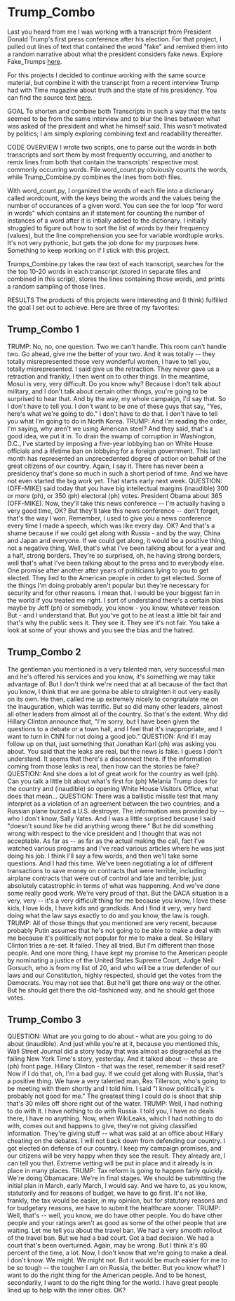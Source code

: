 # Trump_Combo

Last you heard from me I was working with a transcript from President Donald Trump's first press conference after his election. For that project, I pulled out lines of text that contained the word "fake" and remixed them into a random narrative about what the president considers fake news. Explore Fake_Trumps [here](https://github.com/NatePadgett/Fake_TRUMPS).

For this projects I decided to continue working with the same source material, but combine it with the transcript from a recent interview Trump had with Time magazine about truth and the state of his presidency. You can find the source text [here](http://time.com/4710456/donald-trump-time-interview-truth-falsehood/).

GOAL
To shorten and combine both Transcripts in such a way that the texts seemed to be from the same interview and to blur the lines between what was asked of the president and what he himself said. This wasn't motivated by politics; I am simply exploring combining text and readability thereafter. 

CODE OVERVIEW
I wrote two scripts, one to parse out the words in both transcripts and sort them by most frequently occurring, and another to remix lines from both that contain the transcripts' respective most commonly occurring words. File word_count.py obviously counts the words, while Trump_Combine.py combines the lines from both files. 

With word_count.py, I organized the words of each file into a dictionary called wordcount, with the keys being the words and the values being the number of occurances of a given word. You can see the for loop "for word in words" which contains an if statement for counting the number of instances of a word after it is intially added to the dictionary. I initially struggled to figure out how to sort the list of words by their frequency (values), but the line comprehension you see for variable wordtuple works. It's not very pythonic, but gets the job done for my purposes here. Something to keep working on if I stick with this project. 

Trumps_Combine.py takes the raw text of each transcript, searches for the the top 10-20 words in each transcript (stored in separate files and combined in this script), stores the lines containing those words, and prints a random sampling of those lines. 

RESULTS
The products of this projects were interesting and (I think) fulfilled the goal I set out to achieve. Here are three of my favorites:

Trump_Combo 1
-------------

TRUMP: No, no, one question. Two we can't handle. This room can't handle two. Go ahead, give me the better of your two.
And it was totally -- they totally misrepresented those very wonderful women, I have to tell you, totally misrepresented. I said give us the retraction. They never gave us a retraction and frankly, I then went on to other things.
In the meantime, Mosul is very, very difficult. Do you know why? Because I don't talk about military, and I don't talk about certain other things, you're going to be surprised to hear that. And by the way, my whole campaign, I'd say that. So I don't have to tell you. I don't want to be one of these guys that say, "Yes, here's what we're going to do." I don't have to do that. I don't have to tell you what I'm going to do in North Korea.
TRUMP: And I'm reading the order, I'm saying, why aren't we using American steel? And they said, that's a good idea, we put it in. To drain the swamp of corruption in Washington, D.C., I've started by imposing a five-year lobbying ban on White House officials and a lifetime ban on lobbying for a foreign government.
This last month has represented an unprecedented degree of action on behalf of the great citizens of our country. Again, I say it. There has never been a presidency that's done so much in such a short period of time. And we have not even started the big work yet. That starts early next week.
QUESTION: (OFF-MIKE) said today that you have big intellectual margins (inaudible) 300 or more (ph), or 350 (ph) electoral (ph) votes. President Obama about 365 (OFF-MIKE).
Now, they'll take this news conference -- I'm actually having a very good time, OK? But they'll take this news conference -- don't forget, that's the way I won. Remember, I used to give you a news conference every time I made a speech, which was like every day. OK?
And that's a shame because if we could get along with Russia - and by the way, China and Japan and everyone. If we could get along, it would be a positive thing, not a negative thing.
Well, that's what I've been talking about for a year and a half, strong borders. They're so surprised, oh, he having strong borders, well that's what I've been talking about to the press and to everybody else. One promise after another after years of politicians lying to you to get elected. They lied to the American people in order to get elected. Some of the things I'm doing probably aren't popular but they're necessary for security and for other reasons.
I mean that. I would be your biggest fan in the world if you treated me right. I sort of understand there's a certain bias maybe by Jeff (ph) or somebody, you know - you know, whatever reason. But - and I understand that. But you've got to be at least a little bit fair and that's why the public sees it. They see it. They see it's not fair. You take a look at some of your shows and you see the bias and the hatred.

Trump_Combo 2
-------------

The gentleman you mentioned is a very talented man, very successful man and he's offered his services and you know, it's something we may take advantage of. But I don't think we're need that at all because of the fact that you know, I think that we are gonna be able to straighten it out very easily on its own.
He then, called me up extremely nicely to congratulate me on the inauguration, which was terrific. But so did many other leaders, almost all other leaders from almost all of the country. So that's the extent.
Why did Hillary Clinton announce that, "I'm sorry, but I have been given the questions to a debate or a town hall, and I feel that it's inappropriate, and I want to turn in CNN for not doing a good job." QUESTION: And if I may follow up on that, just something that Jonathan Karl (ph) was asking you about. You said that the leaks are real, but the news is fake. I guess I don't understand. It seems that there's a disconnect there. If the information coming from those leaks is real, then how can the stories be fake?
QUESTION: And she does a lot of great work for the country as well (ph). Can you talk a little bit about what's first for (ph) Melania Trump does for the country and (inaudible) so opening White House Visitors Office, what does that mean...
QUESTION: There was a ballistic missile test that many interpret as a violation of an agreement between the two countries; and a Russian plane buzzed a U.S. destroyer.
The information was provided by -- who I don't know, Sally Yates. And I was a little surprised because I said "doesn't sound like he did anything wrong there." But he did something wrong with respect to the vice president and I thought that was not acceptable. As far as -- as far as the actual making the call, fact I've watched various programs and I've read various articles where he was just doing his job.
I think I'll say a few words, and then we'll take some questions. And I had this time. We've been negotiating a lot of different transactions to save money on contracts that were terrible, including airplane contracts that were out of control and late and terrible; just absolutely catastrophic in terms of what was happening. And we've done some really good work. We're very proud of that.
But the DACA situation is a very, very -- it's a very difficult thing for me because you know, I love these kids, I love kids, I have kids and grandkids. And I find it very, very hard doing what the law says exactly to do and you know, the law is rough.
TRUMP: All of those things that you mentioned are very recent, because probably Putin assumes that he's not going to be able to make a deal with me because it's politically not popular for me to make a deal. So Hillary Clinton tries a re-set. It failed. They all tried. But I'm different than those people.
And one more thing, I have kept my promise to the American people by nominating a justice of the United States Supreme Court, Judge Neil Gorsuch, who is from my list of 20, and who will be a true defender of our laws and our Constitution, highly respected, should get the votes from the Democrats. You may not see that. But he'll get there one way or the other. But he should get there the old-fashioned way, and he should get those votes.

Trump_Combo 3
-------------

QUESTION: What are you going to do about - what are you going to do about (inaudible).
And just while you're at it, because you mentioned this, Wall Street Journal did a story today that was almost as disgraceful as the failing New York Time's story, yesterday. And it talked about -- these are (ph) front page.
Hillary Clinton - that was the reset, remember it said reset? Now if I do that, oh, I'm a bad guy. If we could get along with Russia, that's a positive thing. We have a very talented man, Rex Tillerson, who's going to be meeting with them shortly and I told him. I said "I know politically it's probably not good for me." The greatest thing I could do is shoot that ship that's 30 miles off shore right out of the water.
TRUMP: Well, I had nothing to do with it. I have nothing to do with Russia. I told you, I have no deals there, I have no anything. Now, when WikiLeaks, which I had nothing to do with, comes out and happens to give, they're not giving classified information. They're giving stuff -- what was said at an office about Hillary cheating on the debates.
I will not back down from defending our country. I got elected on defense of our country. I keep my campaign promises, and our citizens will be very happy when they see the result. They already are, I can tell you that. Extreme vetting will be put in place and it already is in place in many places.
TRUMP: Tax reform is going to happen fairly quickly. We're doing Obamacare. We're in final stages. We should be submitting the initial plan in March, early March, I would say. And we have to, as you know, statutorily and for reasons of budget, we have to go first. It's not like, frankly, the tax would be easier, in my opinion, but for statutory reasons and for budgetary reasons, we have to submit the healthcare sooner.
TRUMP: Well, that's -- well, you know, we do have other people. You do have other people and your ratings aren't as good as some of the other people that are waiting.
Let me tell you about the travel ban. We had a very smooth rollout of the travel ban. But we had a bad court. Got a bad decision. We had a court that's been overturned. Again, may be wrong. But I think it's 80 percent of the time, a lot.
Now, I don't know that we're going to make a deal. I don't know. We might. We might not. But it would be much easier for me to be so tough -- the tougher I am on Russia, the better. But you know what? I want to do the right thing for the American people. And to be honest, secondarily, I want to do the right thing for the world.
I have great people lined up to help with the inner cities. OK?


